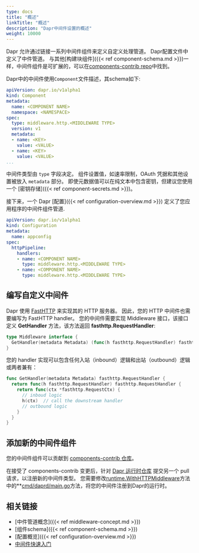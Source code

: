 ```yaml
---
type: docs
title: "概述"
linkTitle: "概述"
description: "Dapr中间件设置的概述"
weight: 10000
---
```


Dapr 允许通过链接一系列中间件组件来定义自定义处理管道。 Dapr配置文件中定义了中件管道。 与其他[构建块组件]({{< ref component-schema.md >}})一样，中间件组件是可扩展的，可以在[components-contrib repo](https://github.com/dapr/components-contrib/tree/master/middleware/http)中找到。

Dapr中的中间件使用`Component`文件描述，其schema如下:

```yaml
apiVersion: dapr.io/v1alpha1
kind: Component
metadata:
  name: <COMPONENT NAME>
  namespace: <NAMESPACE>
spec:
  type: middleware.http.<MIDDLEWARE TYPE>
  version: v1
  metadata:
  - name: <KEY>
    value: <VALUE>
  - name: <KEY>
    value: <VALUE>
...
```
中间件类型由 `type` 字段决定。 组件设置值，如速率限制，OAuth 凭据和其他设置被放入 `metadata` 部分。 即使元数据值可以在纯文本中包含密钥，但建议您使用一个 [密钥存储]({{< ref component-secrets.md >}})。

接下来，一个 Dapr [配置]({{< ref configuration-overview.md >}}) 定义了您应用程序的中间件组件管道.

```yaml
apiVersion: dapr.io/v1alpha1
kind: Configuration
metadata:
  name: appconfig
spec:
  httpPipeline:
    handlers:
    - name: <COMPONENT NAME>
      type: middleware.http.<MIDDLEWARE TYPE>
    - name: <COMPONENT NAME>
      type: middleware.http.<MIDDLEWARE TYPE>
```

## 编写自定义中间件

Dapr 使用 [FastHTTP](https://github.com/valyala/fasthttp) 来实现其的 HTTP 服务器。 因此，您的 HTTP 中间件也需要编写为 FastHTTP handler。 您的中间件需要实现 Middleware 接口，该接口定义 **GetHandler** 方法，该方法返回 **fasthttp.RequestHandler**:

```go
type Middleware interface {
  GetHandler(metadata Metadata) (func(h fasthttp.RequestHandler) fasthttp.RequestHandler, error)
}
```

您的 handler 实现可以包含任何入站（inbound）逻辑和出站（outbound）逻辑或两者兼有：

```go
func GetHandler(metadata Metadata) fasthttp.RequestHandler {
  return func(h fasthttp.RequestHandler) fasthttp.RequestHandler {
    return func(ctx *fasthttp.RequestCtx) {
      // inboud logic
      h(ctx)  // call the downstream handler
      // outbound logic
    }
  }
}
```

## 添加新的中间件组件

您的中间件组件可以贡献到 [components-contrib 仓库](https://github.com/dapr/components-contrib/tree/master/middleware)。

在接受了 components-contrib 变更后，针对 [Dapr 运行时仓库](https://github.com/dapr/dapr) 提交另一个 pull 请求，以注册新的中间件类型。 您需要修改[runtime.WithHTTPMiddleware](https://github.com/dapr/dapr/blob/f4d50b1369e416a8f7b93e3e226c4360307d1313/cmd/daprd/main.go#L394-L424)</strong>方法中的**[cmd/daprd/main.go](https://github.com/dapr/dapr/blob/master/cmd/daprd/main.go)方法，将您的中间件注册到Dapr的运行时。</p>

## 相关链接

* [中件管道概念]({{< ref middleware-concept.md >}})
* [组件schema]({{< ref component-schema.md >}})
* [配置概览]({{< ref configuration-overview.md >}})
* [中间件快速入门](https://github.com/dapr/quickstarts/tree/master/middleware)
